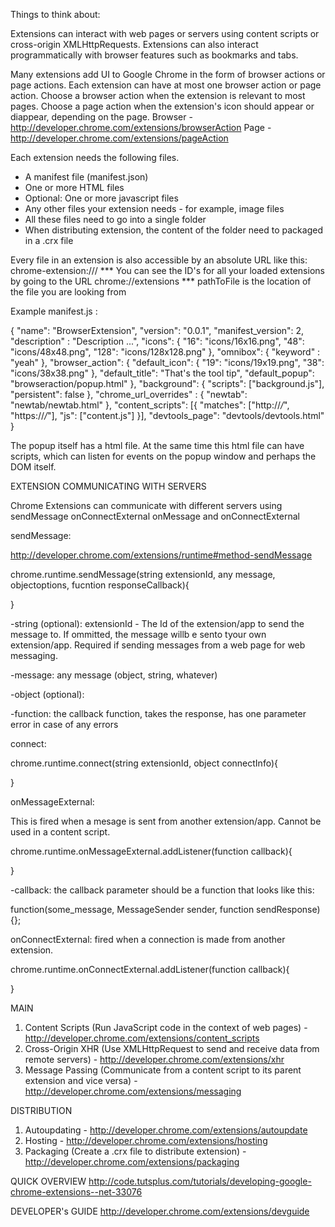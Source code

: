 Things to think about:


Extensions can interact with web pages or servers using content scripts or cross-origin XMLHttpRequests. Extensions can also interact programmatically with browser features such as bookmarks and tabs.


Many extensions add UI to Google Chrome in the form of browser actions or page actions. Each extension can have at most one browser action or page action. Choose a browser action when the extension is relevant to most pages. Choose a page action when the extension's icon should appear or diappear, depending on the page.
Browser - http://developer.chrome.com/extensions/browserAction
Page - http://developer.chrome.com/extensions/pageAction


Each extension needs the following files.
- A manifest file (manifest.json)
- One or more HTML files
- Optional: One or more javascript files
- Any other files your extension needs - for example, image files
- All these files need to go into a single folder
- When distributing extension, the content of the folder need to packaged in a .crx file


Every file in an extension is also accessible by an absolute URL like this:
chrome-extension://<extensionID>/<pathToFile>
*** You can see the ID's for all your loaded extensions by going to the URL chrome://extensions
*** pathToFile is the location of the file you are looking from


Example manifest.js :

{
    "name": "BrowserExtension",
    "version": "0.0.1",
    "manifest_version": 2,
    "description" : "Description ...",
    "icons": { "16": "icons/16x16.png", "48": "icons/48x48.png", "128": "icons/128x128.png" },
    "omnibox": { "keyword" : "yeah" },
    "browser_action": {
        "default_icon": { "19": "icons/19x19.png", "38": "icons/38x38.png" },
        "default_title": "That's the tool tip",
        "default_popup": "browseraction/popup.html"
    },
    "background": {
        "scripts": ["background.js"],
        "persistent": false
    },
    "chrome_url_overrides" : {
        "newtab": "newtab/newtab.html"
    },
    "content_scripts": [{
        "matches": ["http://*/*", "https://*/*"],
        "js": ["content.js"]
    }],
    "devtools_page": "devtools/devtools.html"
}

The popup itself has a html file. At the same time this html file can have scripts, which can listen for events on the popup window and perhaps the DOM itself.



EXTENSION COMMUNICATING WITH SERVERS

Chrome Extensions can communicate with different servers using sendMessage onConnectExternal
onMessage and onConnectExternal

sendMessage:

http://developer.chrome.com/extensions/runtime#method-sendMessage

chrome.runtime.sendMessage(string extensionId, any message, objectoptions, fucntion responseCallback){

}

-string (optional): extensionId - The Id of the extension/app to send the message to. If ommitted, the message willb e sento tyour own extension/app. Required if sending messages from a web page for web messaging.

-message: any message (object, string, whatever)

-object (optional):

-function: the callback function, takes the response, has one parameter error in case of any errors


connect:

chrome.runtime.connect(string extensionId, object connectInfo){

}

onMessageExternal:

This is fired when a mesage is sent from another extension/app. Cannot be used in a content script.

chrome.runtime.onMessageExternal.addListener(function callback){

}

-callback: the callback parameter should be a function that looks like this:

function(some_message, MessageSender sender, function sendResponse){};

onConnectExternal: fired when a connection is made from another extension.

chrome.runtime.onConnectExternal.addListener(function callback){

}



MAIN
1. Content Scripts (Run JavaScript code in the context of web pages) - http://developer.chrome.com/extensions/content_scripts
2. Cross-Origin XHR (Use XMLHttpRequest to send and receive data from remote servers) - http://developer.chrome.com/extensions/xhr
3. Message Passing (Communicate from a content script to its parent extension and vice versa) - http://developer.chrome.com/extensions/messaging



DISTRIBUTION

1. Autoupdating - http://developer.chrome.com/extensions/autoupdate
2. Hosting - http://developer.chrome.com/extensions/hosting
3. Packaging (Create a .crx file to distribute extension) - http://developer.chrome.com/extensions/packaging


QUICK OVERVIEW
http://code.tutsplus.com/tutorials/developing-google-chrome-extensions--net-33076


DEVELOPER's GUIDE
http://developer.chrome.com/extensions/devguide